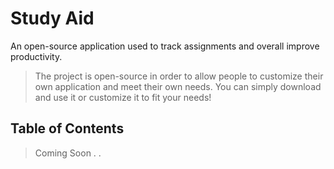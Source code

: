 # Study Aid
An open-source application used to track assignments and overall improve productivity.
> The project is open-source in order to allow people to customize their own application and meet their own needs. You can simply download and use it or customize it to fit your needs!

## Table of Contents
> Coming Soon . .
